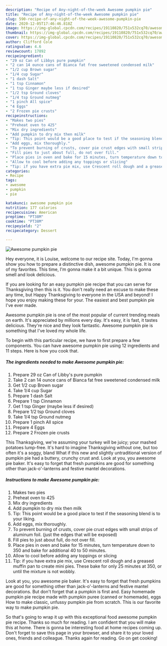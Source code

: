 ```yaml
---
description: "Recipe of Any-night-of-the-week Awesome pumpkin pie"
title: "Recipe of Any-night-of-the-week Awesome pumpkin pie"
slug: 590-recipe-of-any-night-of-the-week-awesome-pumpkin-pie
date: 2020-12-05T17:46:46.818Z
image: https://img-global.cpcdn.com/recipes/19110820/751x532cq70/awesome-pumpkin-pie-recipe-main-photo.jpg
thumbnail: https://img-global.cpcdn.com/recipes/19110820/751x532cq70/awesome-pumpkin-pie-recipe-main-photo.jpg
cover: https://img-global.cpcdn.com/recipes/19110820/751x532cq70/awesome-pumpkin-pie-recipe-main-photo.jpg
author: Clifford Cole
ratingvalue: 4.6
reviewcount: 17892
recipeingredient:
- "29 oz Can of Libbys pure pumpkin"
- "2 can 14 ounce cans of Bianca fat free sweetened condensed milk"
- "1/2 cup Brown sugar"
- "1/4 cup Sugar"
- "1 dash Salt"
- "1 tsp Cinnamon"
- "1 tsp Ginger maybe less if desired"
- "1/2 tsp Ground cloves"
- "1/4 tsp Ground nutmeg"
- "1 pinch All spice"
- "4 Eggs"
- "2 Frozen pie crusts"
recipeinstructions:
- "Makes two pies"
- "Preheat oven to 425"
- "Mix dry ingredients"
- "Add pumpkin to dry mix then milk"
- "Tip: This point would be a good place to test if the seasoning blend is to your liking."
- "Add eggs, mix thoroughly."
- "To prevent burning of crusts, cover pie crust edges with small strips of aluminum foil. (just the edges that will be exposed)"
- "Fill pies to just about full, do not over fill."
- "Place pies in oven and bake for 15 minutes, turn temperature down to 350 and bake for additional 40 to 50 minutes."
- "Allow to cool before adding any toppings or slicing"
- "Tip: if you have extra pie mix, use Crescent roll dough and a greased muffin pan to create mini pies. These bake for only 25 minutes at 350, or until the mixture is not wobbly."
categories:
- Recipe
tags:
- awesome
- pumpkin
- pie

katakunci: awesome pumpkin pie 
nutrition: 177 calories
recipecuisine: American
preptime: "PT38M"
cooktime: "PT38M"
recipeyield: "2"
recipecategory: Dessert

---
```



![Awesome pumpkin pie](https://img-global.cpcdn.com/recipes/19110820/751x532cq70/awesome-pumpkin-pie-recipe-main-photo.jpg)

Hey everyone, it is Louise, welcome to our recipe site. Today, I'm gonna show you how to prepare a distinctive dish, awesome pumpkin pie. It is one of my favorites. This time, I'm gonna make it a bit unique. This is gonna smell and look delicious.

If you are looking for an easy pumpkin pie recipe that you can serve for Thanksgiving then this is it. You don&#39;t really need an excuse to make these any time, but Happy Thanksgiving to everyone in the USA and beyond! I hope you enjoy making these for your. The easiest and best pumpkin pie I&#39;ve ever made.

Awesome pumpkin pie is one of the most popular of current trending meals on earth. It's appreciated by millions every day. It's easy, it is fast, it tastes delicious. They're nice and they look fantastic. Awesome pumpkin pie is something that I've loved my whole life.


To begin with this particular recipe, we have to first prepare a few components. You can have awesome pumpkin pie using 12 ingredients and 11 steps. Here is how you cook that.

<!--inarticleads1-->

##### The ingredients needed to make Awesome pumpkin pie:

1. Prepare 29 oz Can of Libby&#39;s pure pumpkin
1. Take 2 can 14 ounce cans of Bianca fat free sweetened condensed milk
1. Get 1/2 cup Brown sugar
1. Take 1/4 cup Sugar
1. Prepare 1 dash Salt
1. Prepare 1 tsp Cinnamon
1. Get 1 tsp Ginger (maybe less if desired)
1. Prepare 1/2 tsp Ground cloves
1. Take 1/4 tsp Ground nutmeg
1. Prepare 1 pinch All spice
1. Prepare 4 Eggs
1. Prepare 2 Frozen pie crusts


This Thanksgiving, we&#39;re assuming your turkey will be juicy; your mashed potatoes lump-free. It&#39;s hard to imagine Thanksgiving without one, but too often it&#39;s a soggy, bland What if this new and slightly untraditional version of pumpkin pie had a buttery, crunchy crust and. Look at you, you awesome pie baker. It&#39;s easy to forget that fresh pumpkins are good for something other than jack-o&#39;-lanterns and festive mantel decorations. 

<!--inarticleads2-->

##### Instructions to make Awesome pumpkin pie:

1. Makes two pies
1. Preheat oven to 425
1. Mix dry ingredients
1. Add pumpkin to dry mix then milk
1. Tip: This point would be a good place to test if the seasoning blend is to your liking.
1. Add eggs, mix thoroughly.
1. To prevent burning of crusts, cover pie crust edges with small strips of aluminum foil. (just the edges that will be exposed)
1. Fill pies to just about full, do not over fill.
1. Place pies in oven and bake for 15 minutes, turn temperature down to 350 and bake for additional 40 to 50 minutes.
1. Allow to cool before adding any toppings or slicing
1. Tip: if you have extra pie mix, use Crescent roll dough and a greased muffin pan to create mini pies. These bake for only 25 minutes at 350, or until the mixture is not wobbly.


Look at you, you awesome pie baker. It&#39;s easy to forget that fresh pumpkins are good for something other than jack-o&#39;-lanterns and festive mantel decorations. But don&#39;t forget that a pumpkin is first and. Easy homemade pumpkin pie recipe made with pumpkin puree (canned or homemade), eggs How to make classic, unfussy pumpkin pie from scratch. This is our favorite way to make pumpkin pie. 

So that's going to wrap it up with this exceptional food awesome pumpkin pie recipe. Thanks so much for reading. I am confident that you will make this at home. There is gonna be interesting food at home recipes coming up. Don't forget to save this page in your browser, and share it to your loved ones, friends and colleague. Thanks again for reading. Go on get cooking!
